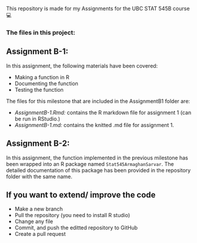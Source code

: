 This repository is made for my Assignments for the UBC STAT 545B course 💻

### The files in this project:

## Assignment B-1:
In this assignment, the following materials have been covered:
- Making a function in R
- Documenting the function 
- Testing the function


The files for this milestone that are included in the AssignmentB1 folder are:
* *AssignmentB-1.Rmd:* contains the R markdown file for assignment 1 (can be run in RStudio.)
* *AssignmentB-1.md:* contains the knitted .md file for assignment 1.

## Assignment B-2:
In this assignment, the function implemented in the previous milestone has been wrapped into an R package named `Stat545ArmaghanSarvar`.
The detailed documentation of this package has been provided in the repository folder with the same name.

## If you want to extend/ improve the code
* Make a new branch
* Pull the repository (you need to install R studio)
* Change any file
* Commit, and push the editted repository to GitHub
* Create a pull request 
